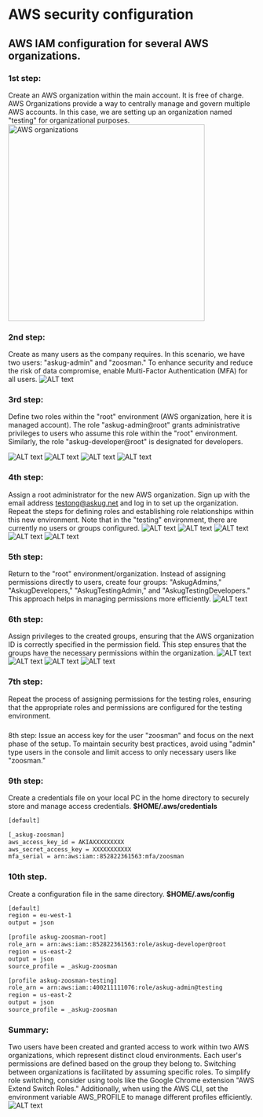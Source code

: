 # AWS security configuration

## AWS IAM configuration for several AWS organizations.

### 1st step: 

Create an AWS organization within the main account. It is free of charge. AWS Organizations provide a way to centrally manage and govern multiple AWS accounts. In this case, we are setting up an organization named "testing" for organizational purposes. 
<img src="./screenshots/01.png" width="400px" alt="AWS organizations">

### 2nd step: 

Create as many users as the company requires. In this scenario, we have two users: "askug-admin" and "zoosman." To enhance security and reduce the risk of data compromise, enable Multi-Factor Authentication (MFA) for all users. 
![ALT text](./screenshots/02.png "AWS IAM users")

### 3rd step: 
Define two roles within the "root" environment (AWS organization, here it is managed account). The role "askug-admin@root" grants administrative privileges to users who assume this role within the "root" environment. Similarly, the role "askug-developer@root" is designated for developers. 

![ALT text](./screenshots/03.png "AWS IAM roles")
![ALT text](./screenshots/04.png "AWS IAM roles")
![ALT text](./screenshots/05.png "AWS IAM roles")
![ALT text](./screenshots/06.png "AWS IAM roles")

### 4th step: 
Assign a root administrator for the new AWS organization. Sign up with the email address testong@askug.net and log in to set up the organization. Repeat the steps for defining roles and establishing role relationships within this new environment. Note that in the "testing" environment, there are currently no users or groups configured. 
![ALT text](./screenshots/07.png "AWS IAM roles")
![ALT text](./screenshots/08.png "AWS IAM roles")
![ALT text](./screenshots/09.png "AWS IAM roles")
![ALT text](./screenshots/10.png "AWS IAM roles")
![ALT text](./screenshots/11.png "AWS IAM roles")


### 5th step: 
Return to the "root" environment/organization. Instead of assigning permissions directly to users, create four groups: "AskugAdmins," "AskugDevelopers," "AskugTestingAdmin," and "AskugTestingDevelopers." This approach helps in managing permissions more efficiently. 
![ALT text](./screenshots/12.png "AWS IAM groups")

### 6th step: 
Assign privileges to the created groups, ensuring that the AWS organization ID is correctly specified in the permission field. This step ensures that the groups have the necessary permissions within the organization. 
![ALT text](./screenshots/13.png "AWS IAM groups")
![ALT text](./screenshots/14.png "AWS IAM groups")
![ALT text](./screenshots/15.png "AWS IAM groups")
![ALT text](./screenshots/16.png "AWS IAM groups")

### 7th step: 
Repeat the process of assigning permissions for the testing roles, ensuring that the appropriate roles and permissions are configured for the testing environment.

### 
8th step: Issue an access key for the user "zoosman" and focus on the next phase of the setup. To maintain security best practices, avoid using "admin" type users in the console and limit access to only necessary users like "zoosman."

### 9th step: 
Create a credentials file on your local PC in the home directory to securely store and manage access credentials. **$HOME/.aws/credentials**

~~~ txt
[default]

[_askug-zoosman]
aws_access_key_id = AKIAXXXXXXXXX
aws_secret_access_key = XXXXXXXXXXX
mfa_serial = arn:aws:iam::852822361563:mfa/zoosman
~~~

### 10th step. 
Create a configuration file in the same directory. **$HOME/.aws/config**

~~~ txt
[default]
region = eu-west-1
output = json

[profile askug-zoosman-root]
role_arn = arn:aws:iam::852822361563:role/askug-developer@root
region = us-east-2
output = json
source_profile = _askug-zoosman

[profile askug-zoosman-testing]
role_arn = arn:aws:iam::400211111076:role/askug-admin@testing
region = us-east-2
output = json
source_profile = _askug-zoosman
~~~

### Summary: 
Two users have been created and granted access to work within two AWS organizations, which represent distinct cloud environments. Each user's permissions are defined based on the group they belong to. Switching between organizations is facilitated by assuming specific roles. To simplify role switching, consider using tools like the Google Chrome extension "AWS Extend Switch Roles." Additionally, when using the AWS CLI, set the environment variable AWS_PROFILE to manage different profiles efficiently.
![ALT text](./screenshots/17.png "AWS IAM role switcher")
